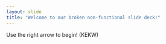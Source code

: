 ```yaml
---
layout: slide
title: "Welcome to our broken non-functional slide deck!"
---
```


Use the right arrow to begin! (KEKW)
